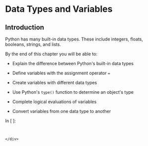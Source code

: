 
# Data Types and Variables
## Introduction
Python has many built-in data types. These include integers, floats, booleans, strings, and lists. 

By the end of this chapter you will be able to:

 * Explain the difference between Python's built-in data types
 
 * Define variables with the assignment operator ```=```
 
 * Create variables with different data types

 * Use Python's ```type()``` function to determine an object's type
 
 * Complete logical evaluations of variables
 
 * Convert variables from one data type to another
<div class="cell border-box-sizing code_cell rendered">
<div class="input">
<div class="prompt input_prompt">In&nbsp;[&nbsp;]:</div>
<div class="inner_cell">
    <div class="input_area">
<div class=" highlight hl-ipython3"><pre><span></span> 
</pre></div>

    </div>
</div>
</div>

</div>
 

